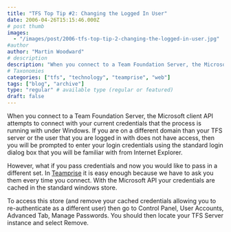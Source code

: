 ```yaml
---
title: "TFS Top Tip #2: Changing the Logged In User"
date: 2006-04-26T15:15:46.000Z
# post thumb
images:
  - "/images/post/2006-tfs-top-tip-2-changing-the-logged-in-user.jpg"
#author
author: "Martin Woodward"
# description
description: "When you connect to a Team Foundation Server, the Microsoft client API attempts to connect with your current credentials that the process is."
# Taxonomies
categories: ["tfs", "technology", "teamprise", "web"]
tags: ["blog", "archive"]
type: "regular" # available type (regular or featured)
draft: false
---
```


[](http://www.woodwardweb.com/blog/username_cache.gif)[](http://www.woodwardweb.com/blog/username_cache.gif)[](http://www.woodwardweb.com/blog/username_cache.gif)[](http://www.woodwardweb.com/blog/username_cache.gif)[](http://www.woodwardweb.com/blog/username_cache.gif)When you connect to a Team Foundation Server, the Microsoft client API attempts to connect with your current credentials that the process is running with under Windows. If you are on a different domain than your TFS server or the user that you are logged in with does not have access, then you will be prompted to enter your login credentials using the standard login dialog box that you will be familiar with from Internet Explorer.

However, what if you pass credentials and now you would like to pass in a different set. In [Teamprise](http://www.teamprise.com/) it is easy enough because we have to ask you them every time you connect. With the Microsoft API your credentials are cached in the standard windows store.

To access this store (and remove your cached credentials allowing you to re-authenticate as a different user) then go to Control Panel, User Accounts, Advanced Tab, Manage Passwords. You should then locate your TFS Server instance and select Remove.
